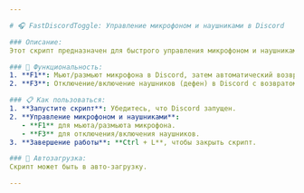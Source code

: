 ```yaml
---

# 🎧 FastDiscordToggle: Управление микрофоном и наушниками в Discord

### Описание:
Этот скрипт предназначен для быстрого управления микрофоном и наушниками в Discord с помощью горячих клавиш. Скрипт позволяет быстро мьютить микрофон и отключать наушники, сохраняя активное окно.

### 🚀 Функциональность:
1. **F1**: Мьют/размьют микрофона в Discord, затем автоматический возврат к активному окну.
2. **F3**: Отключение/включение наушников (дефен) в Discord с возвратом к активному окну.

### 📋 Как пользоваться:
1. **Запустите скрипт**: Убедитесь, что Discord запущен.
2. **Управление микрофоном и наушниками**:
   - **F1** для мьюта/размьюта микрофона.
   - **F3** для отключения/включения наушников.
3. **Завершение работы**: **Ctrl + L**, чтобы закрыть скрипт.

### 📂 Автозагрузка:
Скрипт может быть в авто-загрузку.

---
```

